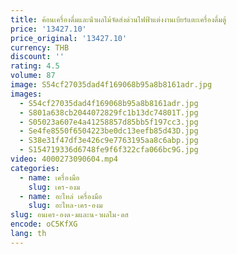 ```yaml
---
title: ค้อนเครื่องดื่มและน้ําผลไม้จัดส่งด่วนไฟฟ้าแต่งงานเบียร์แตะเครื่องดื่มตู้
price: '13427.10'
price_original: '13427.10'
currency: THB
discount: ''
rating: 4.5
volume: 87
image: S54cf27035dad4f169068b95a8b8161adr.jpg
images:
  - S54cf27035dad4f169068b95a8b8161adr.jpg
  - S801a638cb2044072829fc1b13dc74801T.jpg
  - S05023a607e4a41258857d85bb5f197cc3.jpg
  - Se4fe8550f6504223be0dc13eefb85d43D.jpg
  - S38e31f47df3e426c9e7763195aa8c6abp.jpg
  - S154719336d6748fe9f6f322cfa066bc9G.jpg
video: 4000273090604.mp4
categories:
  - name: เครื่องมือ
    slug: เคร-องม
  - name: อะไหล่ เครื่องมือ
    slug: อะไหล-เคร-องม
slug: อนเคร-องด-มและน-าผลไม-ดส
encode: oC5KfXG
lang: th
---
```

  